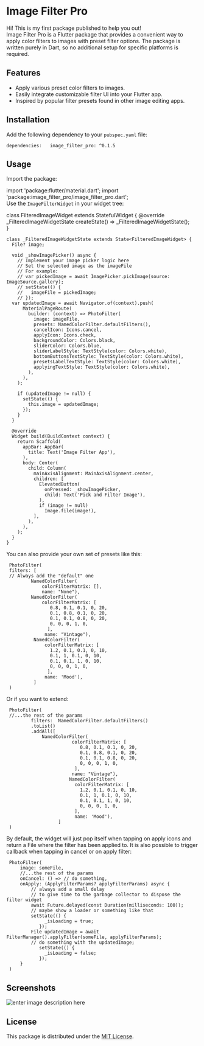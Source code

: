 

# Image Filter Pro

Hi! This is my first package published to help you out!  
Image Filter Pro is a Flutter package that provides a convenient way to apply color filters to images with preset filter options. The package is written purely in Dart, so no additional setup for specific platforms is required.


## Features

- Apply various preset color filters to images.
- Easily integrate customizable filter UI into your Flutter app.
- Inspired by popular filter presets found in other image editing apps.


## Installation

Add the following dependency to your `pubspec.yaml` file:

`dependencies:  
image_filter_pro: ^0.1.5`

## Usage

Import the package:

import 'package:flutter/material.dart'; import 'package:image_filter_pro/image_filter_pro.dart';  
Use the `ImageFilterWidget` in your widget tree:

class FilteredImageWidget extends StatefulWidget {      @override    
_FilteredImageWidgetState createState() => _FilteredImageWidgetState();    
}

    class _FilteredImageWidgetState extends State<FilteredImageWidget> {    
      File? image;    
        
      void _showImagePicker() async {    
        // Implement your image picker logic here    
        // Set the selected image as the imageFile   
        // For example:   
        // var pickedImage = await ImagePicker.pickImage(source: ImageSource.gallery);   
        // setState(() {   
        //   imageFile = pickedImage;   
        // });    
      var updatedImage = await Navigator.of(context).push(    
          MaterialPageRoute(    
            builder: (context) => PhotoFilter(    
              image: imageFile,    
              presets: NamedColorFilter.defaultFilters(),    
              cancelIcon: Icons.cancel,    
              applyIcon: Icons.check,    
              backgroundColor: Colors.black,    
              sliderColor: Colors.blue,    
              sliderLabelStyle: TextStyle(color: Colors.white),    
              bottomButtonsTextStyle: TextStyle(color: Colors.white),    
              presetsLabelTextStyle: TextStyle(color: Colors.white),    
              applyingTextStyle: TextStyle(color: Colors.white),    
            ),    
          ),    
        );    
        
        if (updatedImage != null) {    
          setState(() {    
            this.image = updatedImage;    
          });    
        }    
      }    
        
      @override    
      Widget build(BuildContext context) {    
        return Scaffold(    
          appBar: AppBar(    
            title: Text('Image Filter App'),    
          ),    
          body: Center(    
            child: Column(    
              mainAxisAlignment: MainAxisAlignment.center,    
              children: [    
                ElevatedButton(    
                  onPressed: _showImagePicker,    
                  child: Text('Pick and Filter Image'),    
                ),    
                if (image != null)    
                  Image.file(image!),    
              ],    
            ),    
          ),    
        );    
      }    
    }  

You can also provide your own set of presets like this:


     PhotoFilter( 
     filters: [ 
     // Always add the "default" one 
		     NamedColorFilter(
			     colorFilterMatrix: [],    
                 name: "None"),    
             NamedColorFilter(    
                 colorFilterMatrix: [    
                    0.8, 0.1, 0.1, 0, 20,    
                    0.1, 0.8, 0.1, 0, 20,    
                    0.1, 0.1, 0.8, 0, 20,    
                    0, 0, 0, 1, 0,    
                   ],    
                  name: "Vintage"),    
              NamedColorFilter(    
	              colorFilterMatrix: [    
                    1.2, 0.1, 0.1, 0, 10,    
                    0.1, 1, 0.1, 0, 10,    
                    0.1, 0.1, 1, 0, 10,    
                    0, 0, 0, 1, 0,    
                   ],    
                  name: 'Mood'),    
              ]  
     )  


Or if you want to extend:

     PhotoFilter( 
     //...the rest of the params 
		     filters:  NamedColorFilter.defaultFilters()
		     .toList()
		     .addAll([                   
		         NamedColorFilter(    
                            colorFilterMatrix: [    
                               0.8, 0.1, 0.1, 0, 20,    
                               0.1, 0.8, 0.1, 0, 20,    
                               0.1, 0.1, 0.8, 0, 20,    
                               0, 0, 0, 1, 0,    
                             ],    
                            name: "Vintage"),    
                           NamedColorFilter(    
                             colorFilterMatrix: [    
                               1.2, 0.1, 0.1, 0, 10,    
                               0.1, 1, 0.1, 0, 10,    
                               0.1, 0.1, 1, 0, 10,    
                               0, 0, 0, 1, 0,    
                             ],    
                             name: 'Mood'),    
                       ]  
     )  

By default, the widget will just pop itself when tapping on apply icons and return a File where the filter has been applied to.
It is also possible to trigger callback when tapping in cancel or on apply filter:


     PhotoFilter( 
		 image: someFile,
	     //...the rest of the params 
	     onCancel: () => // do something, 
	     onApply: (ApplyFilterParams? applyFilterParams) async {
		     // always add a small delay
		     // to give time to the garbage collector to dispose the filter widget
		     await Future.delayed(const Duration(milliseconds: 100));
		     // maybe show a loader or something like that
		     setState(() {  
				  _isLoading = true;  
				});
		     File updatedImage = await FilterManager().applyFilter(someFile, applyFilterParams);
		     // do something with the updatedImage;
		        setState(() {  
				  _isLoading = false;  
				});
	     }
     )  

## Screenshots

![enter image description here](https://github.com/sharokh1/image_filter_pro/blob/main/example_filter.gif?raw=true)

## License

This package is distributed under the [MIT License](https://mit-license.org/).